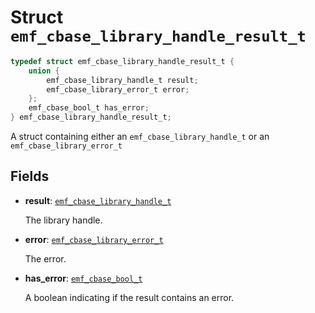 # Struct `emf_cbase_library_handle_result_t`

```c
typedef struct emf_cbase_library_handle_result_t {
    union {
        emf_cbase_library_handle_t result;
        emf_cbase_library_error_t error;
    };
    emf_cbase_bool_t has_error;
} emf_cbase_library_handle_result_t;
```

A struct containing either an `emf_cbase_library_handle_t` or an `emf_cbase_library_error_t`

## Fields

- **result**: [`emf_cbase_library_handle_t`](./struct.emf_cbase_library_handle_t.md)

    The library handle.

- **error**: [`emf_cbase_library_error_t`](./enum.emf_cbase_library_error_t.md)

    The error.

- **has_error**: [`emf_cbase_bool_t`](./enum.emf_cbase_bool_t.md)

    A boolean indicating if the result contains an error.
